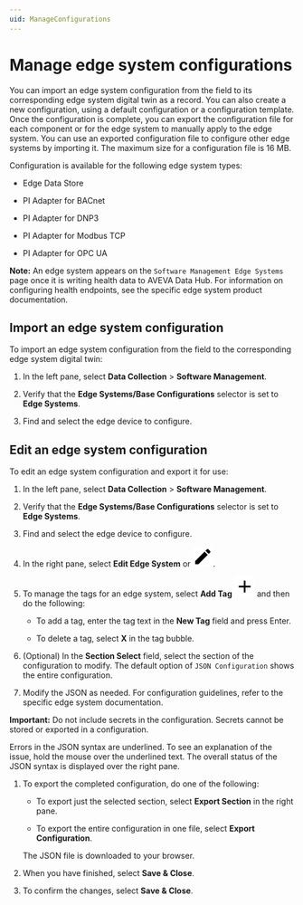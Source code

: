 ```yaml
---
uid: ManageConfigurations
---
```


# Manage edge system configurations

You can import an edge system configuration from the field to its corresponding edge system digital twin as a record. You can also create a new configuration, using a default configuration or a configuration template. Once the configuration is complete, you can export the configuration file for each component or for the edge system to manually apply to the edge system. You can use an exported configuration file to configure other edge systems by importing it. The maximum size for a configuration file is 16 MB.

Configuration is available for the following edge system types:

- Edge Data Store

- PI Adapter for BACnet

- PI Adapter for DNP3

- PI Adapter for Modbus TCP

- PI Adapter for OPC UA

**Note:** An edge system appears on the `Software Management Edge Systems` page once it is writing health data to AVEVA Data Hub. For information on configuring health endpoints, see the specific edge system product documentation.

## Import an edge system configuration

To import an edge system configuration from the field to the corresponding edge system digital twin:

1. In the left pane, select **Data Collection** > **Software Management**.

1. Verify that the **Edge Systems/Base Configurations** selector is set to **Edge Systems**.

1. Find and select the edge device to configure.

## Edit an edge system configuration

To edit an edge system configuration and export it for use:

1. In the left pane, select **Data Collection** > **Software Management**.

1. Verify that the **Edge Systems/Base Configurations** selector is set to **Edge Systems**.

1. Find and select the edge device to configure.

1. In the right pane, select **Edit Edge System** or ![Edit](../../../_icons/default/pencil.svg).

1. To manage the tags for an edge system, select **Add Tag** ![Add Tag](../../../_icons/default/plus.svg) and then do the following:

   - To add a tag, enter the tag text in the **New Tag** field and press Enter.

   - To delete a tag, select **X** in the tag bubble.

1. (Optional) In the **Section Select** field, select the section of the configuration to modify. The default option of `JSON Configuration` shows the entire configuration.

1. Modify the JSON as needed. For configuration guidelines, refer to the specific edge system documentation. 

 **Important:** Do not include secrets in the configuration. Secrets cannot be stored or exported in a configuration.

   Errors in the JSON syntax are underlined. To see an explanation of the issue, hold the mouse over the underlined text. The overall status of the JSON syntax is displayed over the right pane.  

1. To export the completed configuration, do one of the following:

   - To export just the selected section, select **Export Section** in the right pane.  

   - To export the entire configuration in one file, select **Export Configuration**.

   The JSON file is downloaded to your browser.

1. When you have finished, select **Save & Close**.

1. To confirm the changes, select **Save & Close**.  
